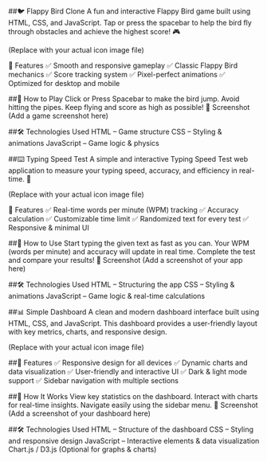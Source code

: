 
##🐦 Flappy Bird Clone
A fun and interactive Flappy Bird game built using HTML, CSS, and JavaScript. Tap or press the spacebar to help the bird fly through obstacles and achieve the highest score! 🎮

(Replace with your actual icon image file)

🌟 Features
✅ Smooth and responsive gameplay
✅ Classic Flappy Bird mechanics
✅ Score tracking system
✅ Pixel-perfect animations
✅ Optimized for desktop and mobile

##🚀 How to Play
Click or Press Spacebar to make the bird jump.
Avoid hitting the pipes.
Keep flying and score as high as possible!
📸 Screenshot
(Add a game screenshot here)



##🛠️ Technologies Used
HTML – Game structure
CSS – Styling & animations
JavaScript – Game logic & physics






##⌨️ Typing Speed Test
A simple and interactive Typing Speed Test web application to measure your typing speed, accuracy, and efficiency in real-time. 🚀

(Replace with your actual icon image file)

🌟 Features
✅ Real-time words per minute (WPM) tracking
✅ Accuracy calculation
✅ Customizable time limit
✅ Randomized text for every test
✅ Responsive & minimal UI

##🚀 How to Use
Start typing the given text as fast as you can.
Your WPM (words per minute) and accuracy will update in real time.
Complete the test and compare your results!
📸 Screenshot
(Add a screenshot of your app here)


##🛠️ Technologies Used
HTML – Structuring the app
CSS – Styling & animations
JavaScript – Game logic & real-time calculations






##📊 Simple Dashboard
A clean and modern dashboard interface built using HTML, CSS, and JavaScript. This dashboard provides a user-friendly layout with key metrics, charts, and responsive design.

(Replace with your actual icon image file)

##🌟 Features
✅ Responsive design for all devices
✅ Dynamic charts and data visualization
✅ User-friendly and interactive UI
✅ Dark & light mode support
✅ Sidebar navigation with multiple sections

##🚀 How It Works
View key statistics on the dashboard.
Interact with charts for real-time insights.
Navigate easily using the sidebar menu.
📸 Screenshot
(Add a screenshot of your dashboard here)


##🛠️ Technologies Used
HTML – Structure of the dashboard
CSS – Styling and responsive design
JavaScript – Interactive elements & data visualization
Chart.js / D3.js (Optional for graphs & charts)
